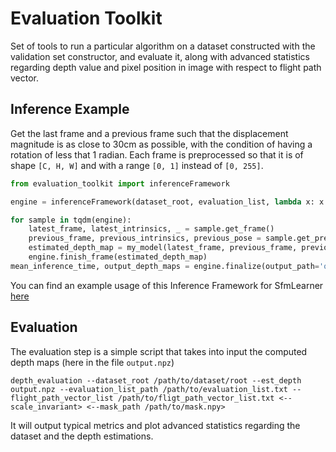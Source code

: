 # Evaluation Toolkit

Set of tools to run a particular algorithm on a dataset constructed with the validation set constructor, and evaluate it, along with advanced statistics regarding depth value and pixel position in image with respect to flight path vector.

## Inference Example

Get the last frame and a previous frame such that the displacement magnitude is as close to 30cm as possible, with the condition of having a rotation of less that 1 radian. Each frame is preprocessed so that it is of shape `[C, H, W]` and with a range `[0, 1]` instead of `[0, 255]`.

```python
from evaluation_toolkit import inferenceFramework

engine = inferenceFramework(dataset_root, evaluation_list, lambda x: x.transpose(2, 0, 1).astype(np.float32)[None]/255)

for sample in tqdm(engine):
    latest_frame, latest_intrinsics, _ = sample.get_frame()
    previous_frame, previous_intrinsics, previous_pose = sample.get_previous_frame(displacement=0.3)
    estimated_depth_map = my_model(latest_frame, previous_frame, previous_pose)
    engine.finish_frame(estimated_depth_map)
mean_inference_time, output_depth_maps = engine.finalize(output_path='output.npz')
```

You can find an example usage of this Inference Framework for SfmLearner [here](https://github.com/ClementPinard/SfmLearner-Pytorch/tree/validation_set_constructor)

## Evaluation

The evaluation step is a simple script that takes into input the computed depth maps (here in the file `output.npz`)

```
depth_evaluation --dataset_root /path/to/dataset/root --est_depth output.npz --evaluation_list_path /path/to/evaluation_list.txt --flight_path_vector_list /path/to/fligt_path_vector_list.txt <--scale_invariant> <--mask_path /path/to/mask.npy>
```

It will output typical metrics and plot advanced statistics regarding the dataset and the depth estimations.